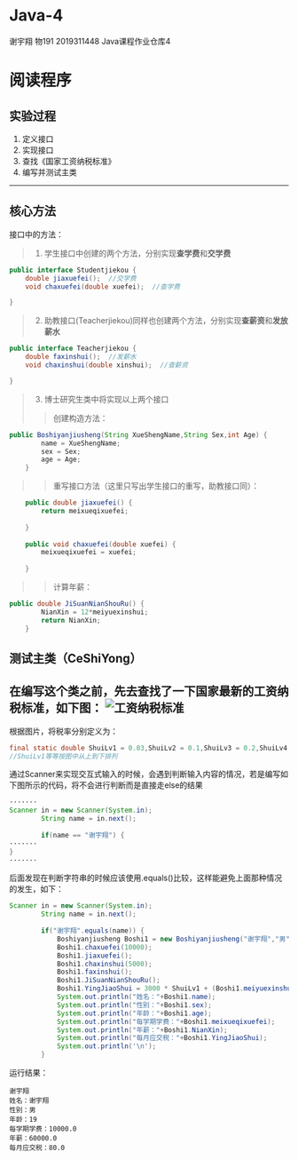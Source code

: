 # Java-4
谢宇翔 物191 2019311448
Java课程作业仓库4

# 阅读程序

## 实验过程
1. 定义接口
2. 实现接口
3. 查找《国家工资纳税标准》
4. 编写并测试主类

-----------------------------------------------------------
## 核心方法
接口中的方法：
> 1. 学生接口中创建的两个方法，分别实现**查学费**和**交学费**
```java
public interface Studentjiekou {
	double jiaxuefei();  //交学费
	void chaxuefei(double xuefei);  //查学费

}
```
> 2. 助教接口(Teacherjiekou)同样也创建两个方法，分别实现**查薪资**和**发放薪水**
```java
public interface Teacherjiekou {
	double faxinshui();  //发薪水
	void chaxinshui(double xinshui);  //查薪资

}
```
> 3. 博士研究生类中将实现以上两个接口
>> 创建构造方法：
```java
public Boshiyanjiusheng(String XueShengName,String Sex,int Age) {
		name = XueShengName;
		sex = Sex;
		age = Age;
	}
```
>> 重写接口方法（这里只写出学生接口的重写，助教接口同）：
```java
	public double jiaxuefei() {
		return meixueqixuefei;
		
	}
	
	public void chaxuefei(double xuefei) {
		meixueqixuefei = xuefei;
		
	}
```
>> 计算年薪：
```java
public double JiSuanNianShouRu() {
		NianXin = 12*meiyuexinshui;
		return NianXin;
	}
```

## 测试主类（CeShiYong）
在编写这个类之前，先去查找了一下国家最新的工资纳税标准，如下图：
![工资纳税标准](http://t.860816.com/uploads/allimg/180920/1-1P9201S1231B.jpg)
-------------------------------------------------------------------------------
根据图片，将税率分别定义为：
```java
final static double ShuiLv1 = 0.03,ShuiLv2 = 0.1,ShuiLv3 = 0.2,ShuiLv4 = 0.25,ShuiLv5 = 0.3,ShuiLv6 = 0.35,ShuiLv = 0.45;
//ShuiLv1等等按图中从上到下排列
```
通过Scanner来实现交互式输入的时候，会遇到判断输入内容的情况，若是编写如下图所示的代码，将不会进行判断而是直接走else的结果
```java
·······
Scanner in = new Scanner(System.in);
		String name = in.next();
		
		if(name == "谢宇翔") {
·······
}
·······
```
后面发现在判断字符串的时候应该使用.equals()比较，这样能避免上面那种情况的发生，如下：
```java
Scanner in = new Scanner(System.in);
		String name = in.next();
		
		if("谢宇翔".equals(name)) {
			Boshiyanjiusheng Boshi1 = new Boshiyanjiusheng("谢宇翔","男",19);
			Boshi1.chaxuefei(10000);
			Boshi1.jiaxuefei();
			Boshi1.chaxinshui(5000);
			Boshi1.faxinshui();
			Boshi1.JiSuanNianShouRu();
			Boshi1.YingJiaoShui = 3000 * ShuiLv1 + (Boshi1.meiyuexinshui-3000) * ShuiLv2 - 210;
			System.out.println("姓名："+Boshi1.name);
			System.out.println("性别："+Boshi1.sex);
			System.out.println("年龄："+Boshi1.age);
			System.out.println("每学期学费："+Boshi1.meixueqixuefei);
			System.out.println("年薪："+Boshi1.NianXin);
			System.out.println("每月应交税："+Boshi1.YingJiaoShui);
			System.out.println('\n');
		}
```
运行结果：
```
谢宇翔
姓名：谢宇翔
性别：男
年龄：19
每学期学费：10000.0
年薪：60000.0
每月应交税：80.0
```













